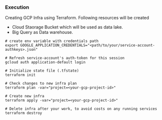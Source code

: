 ### Execution

Creating GCP Infra using Terraform. Following resources will be created

 - Cloud Staorage Bucket which will be used as data lake.
 - Big Query as Data warehouse.



```shell
# create env variable with credentials path
export GOOGLE_APPLICATION_CREDENTIALS="<path/to/your/service-account-authkeys>.json"

# Refresh service-account's auth-token for this session
gcloud auth application-default login
```

```shell
# Initialize state file (.tfstate)
terraform init

# Check changes to new infra plan
terraform plan -var="project=<your-gcp-project-id>"
```

```shell
# Create new infra
terraform apply -var="project=<your-gcp-project-id>"
```

```shell
# Delete infra after your work, to avoid costs on any running services
terraform destroy
```

